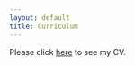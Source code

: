 ```yaml
---
layout: default
title: Curriculum
---
```


Please click 
<a target="_blank" class="align-middle link-primary mr-2 mr-lg-0 ml-lg-2" href="curriculum.pdf">here</a>
to see my CV.
